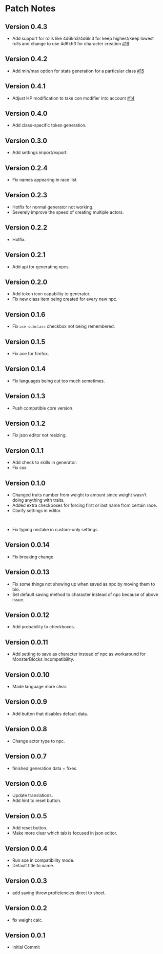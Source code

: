 # Patch Notes

## Version 0.4.3

* Add support for rolls like 4d6kh3/4d6kl3 for keep highest/keep lowest rolls and change to use 4d6kh3 for character creation [#16](https://github.com/ardittristan/VTTNPCGen/pull/16)

## Version 0.4.2

* Add min/max option for stats generation for a particular class [#15](https://github.com/ardittristan/VTTNPCGen/pull/15)

## Version 0.4.1

* Adjust HP modification to take con modifier into account [#14](https://github.com/ardittristan/VTTNPCGen/pull/14)

## Version 0.4.0

* Add class-specific token generation.

## Version 0.3.0

* Add settings import/export.

## Version 0.2.4

* Fix names appearing in race list.

## Version 0.2.3

* Hotfix for normal generator not working.
* Severely improve the speed of creating multiple actors.

## Version 0.2.2

* Hotfix.

## Version 0.2.1

* Add api for generating npcs.

## Version 0.2.0

* Add token icon capability to generator.
* Fix new class item being created for every new npc.

## Version 0.1.6

* Fix `use subclass` checkbox not being remembered.

## Version 0.1.5

* Fix ace for firefox.

## Version 0.1.4

* Fix languages being cut too much sometimes.

## Version 0.1.3

* Push compatible core version.

## Version 0.1.2

* Fix json editor not resizing.

## Version 0.1.1

* Add check to skills in generator.
* Fix css

## Version 0.1.0

* Changed traits number from weight to amount since weight wasn't doing anything with traits.
* Added extra checkboxes for forcing first or last name from certain race.
* Clarify settings in editor.

&nbsp;

* Fix typing mistake in custom-only settings.

## Version 0.0.14

* Fix breaking change

## Version 0.0.13

* Fix some things not showing up when saved as npc by moving them to bio.
* Set default saving method to character instead of npc because of above issue.

## Version 0.0.12

* Add probability to checkboxes.

## Version 0.0.11

* Add setting to save as character instead of npc as workaround for MonsterBlocks incompatibility.

## Version 0.0.10

* Made language more clear.

## Version 0.0.9

* Add button that disables default data.

## Version 0.0.8

* Change actor type to npc.

## Version 0.0.7

* finished generation data + fixes.

## Version 0.0.6

* Update translations.
* Add hint to reset button.

## Version 0.0.5

* Add reset button.
* Make more clear which tab is focused in json editor.

## Version 0.0.4

* Run ace in compatibility mode.
* Default title to name.

## Version 0.0.3

* add saving throw proficiencies direct to sheet.

## Version 0.0.2

* fix weight calc.

## Version 0.0.1

* Initial Commit
